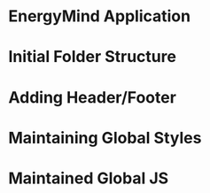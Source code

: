 # EnergyMind Application 

# Initial Folder Structure
# Adding Header/Footer 
# Maintaining Global Styles 
# Maintained Global JS 
